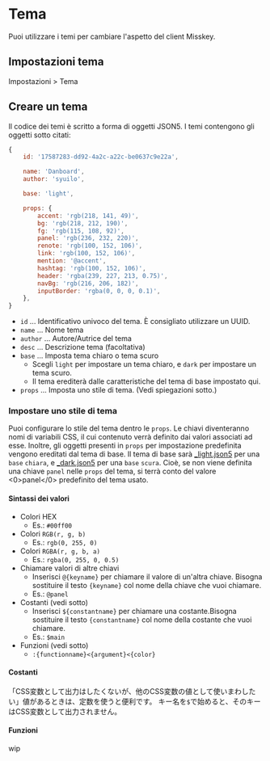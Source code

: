 # Tema

Puoi utilizzare i temi per cambiare l'aspetto del client Misskey.

## Impostazioni tema
Impostazioni > Tema

## Creare un tema
Il codice dei temi è scritto a forma di oggetti JSON5. I temi contengono gli oggetti sotto citati:
``` js
{
    id: '17587283-dd92-4a2c-a22c-be0637c9e22a',

    name: 'Danboard',
    author: 'syuilo',

    base: 'light',

    props: {
        accent: 'rgb(218, 141, 49)',
        bg: 'rgb(218, 212, 190)',
        fg: 'rgb(115, 108, 92)',
        panel: 'rgb(236, 232, 220)',
        renote: 'rgb(100, 152, 106)',
        link: 'rgb(100, 152, 106)',
        mention: '@accent',
        hashtag: 'rgb(100, 152, 106)',
        header: 'rgba(239, 227, 213, 0.75)',
        navBg: 'rgb(216, 206, 182)',
        inputBorder: 'rgba(0, 0, 0, 0.1)',
    },
}

```

* `id` ... Identificativo univoco del tema. È consigliato utilizzare un UUID.
* `name` ... Nome tema
* `author` ... Autore/Autrice del tema
* `desc` ... Descrizione tema (facoltativa)
* `base` ... Imposta tema chiaro o tema scuro
    * Scegli `light` per impostare un tema chiaro, e `dark` per impostare un tema scuro.
    * Il tema erediterà dalle caratteristiche del tema di base impostato qui.
* `props` ... Imposta uno stile di tema. (Vedi spiegazioni sotto.)

### Impostare uno stile di tema
Puoi configurare lo stile del tema dentro le `props`. Le chiavi diventeranno nomi di variabili CSS, il cui contenuto verrà definito dai valori associati ad esse. Inoltre, gli oggetti presenti in `props` per impostazione predefinita vengono ereditati dal tema di base. Il tema di base sarà [_light.json5](https://github.com/misskey-dev/misskey/blob/develop/src/client/themes/_light.json5) per una `base` `chiara`, e [_dark.json5](https://github.com/misskey-dev/misskey/blob/develop/src/client/themes/_dark.json5) per una `base` `scura`. Cioè, se non viene definita una chiave `panel` nelle `props` del tema, si terrà conto del valore <0>panel</0> predefinito del tema usato.

#### Sintassi dei valori
* Colori HEX
    * Es.: `#00ff00`
* Colori `RGB(r, g, b)`
    * Es.: `rgb(0, 255, 0)`
* Colori `RGBA(r, g, b, a)`
    * Es.: `rgba(0, 255, 0, 0.5)`
* Chiamare valori di altre chiavi
    * Inserisci `@{keyname}` per chiamare il valore di un'altra chiave. Bisogna sostituire il testo `{keyname}` col nome della chiave che vuoi chiamare.
    * Es.: `@panel`
* Costanti (vedi sotto)
    * Inserisci `${constantname}` per chiamare una costante.Bisogna sostituire il testo `{constantname}` col nome della costante che vuoi chiamare.
    * Es.: `$main`
* Funzioni (vedi sotto)
    * `:{functionname}<{argument}<{color}`

#### Costanti
「CSS変数として出力はしたくないが、他のCSS変数の値として使いまわしたい」値があるときは、定数を使うと便利です。 キー名を`$`で始めると、そのキーはCSS変数として出力されません。

#### Funzioni
wip
